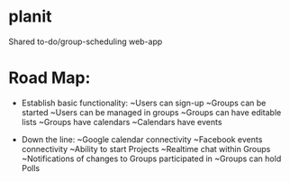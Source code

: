 # planit

Shared to-do/group-scheduling web-app


# Road Map:

- Establish basic functionality:
	~Users can sign-up
	~Groups can be started
	~Users can be managed in groups
	~Groups can have editable lists
	~Groups have calendars
	~Calendars have events
	
- Down the line:
	~Google calendar connectivity
	~Facebook events connectivity
	~Ability to start Projects
	~Realtime chat within Groups
	~Notifications of changes to Groups participated in
	~Groups can hold Polls
